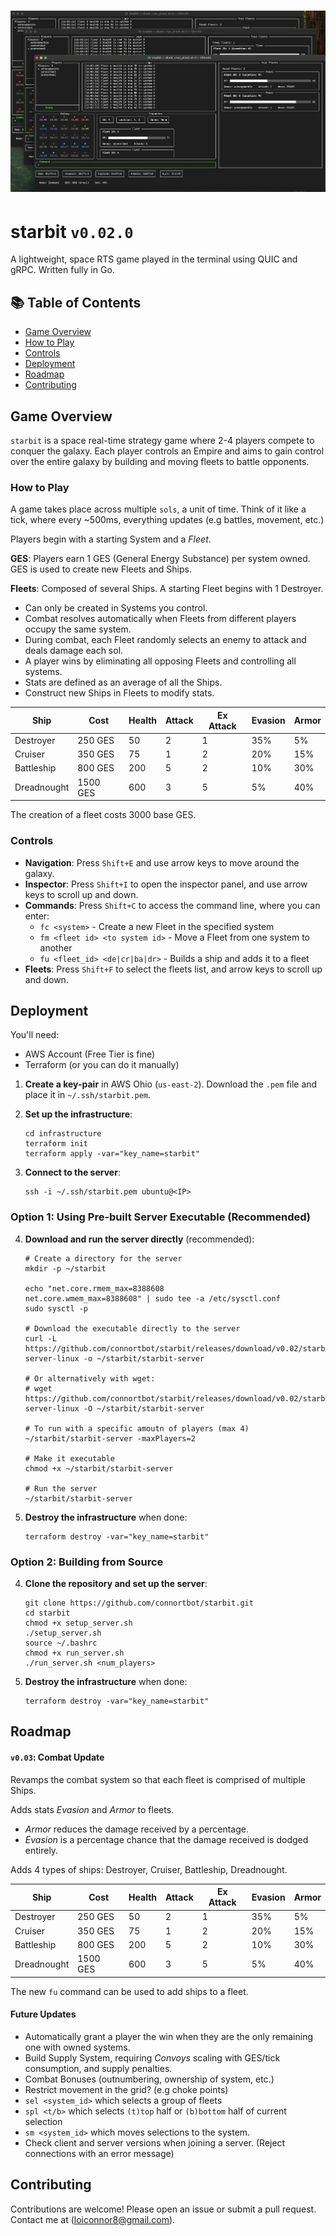 # ![Starbit](./screenshots/08.png)
# starbit `v0.02.0`
A lightweight, space RTS game played in the terminal using QUIC and gRPC.
Written fully in Go.

## 📚 Table of Contents
- [Game Overview](#game-overview)
- [How to Play](#how-to-play)
- [Controls](#controls)
- [Deployment](#deployment)
- [Roadmap](#roadmap)
- [Contributing](#contributing)

## Game Overview
`starbit` is a space real-time strategy game where 2-4 players compete to conquer the galaxy. Each player controls an Empire and aims to gain control over the entire galaxy by building and moving fleets to battle opponents.

### How to Play
A game takes place across multiple `sols`, a unit of time. Think of it like a tick, where every ~500ms, everything updates (e.g battles, movement, etc.)

Players begin with a starting System and a *Fleet*.

**GES**:
Players earn 1 GES (General Energy Substance) per system owned. GES is used to create new Fleets and Ships.

**Fleets**: Composed of several Ships. A starting Fleet begins with 1 Destroyer.
- Can only be created in Systems you control.
- Combat resolves automatically when Fleets from different players occupy the same system.
- During combat, each Fleet randomly selects an enemy to attack and deals damage each sol.
- A player wins by eliminating all opposing Fleets and controlling all systems.
- Stats are defined as an average of all the Ships.
- Construct new Ships in Fleets to modify stats.

| Ship | Cost | Health | Attack | Ex Attack | Evasion | Armor |
|-|-|-|-|-|-|-|
| Destroyer | 250 GES | 50 | 2 | 1 | 35% | 5% |
| Cruiser |  350 GES | 75 | 1 | 2 | 20% | 15% |
| Battleship | 800 GES | 200 | 5 | 2 | 10% | 30% |
| Dreadnought | 1500 GES | 600 | 3 | 5 | 5% | 40% |

The creation of a fleet costs 3000 base GES.

### Controls
- **Navigation**: Press `Shift+E` and use arrow keys to move around the galaxy.
- **Inspector**: Press `Shift+I` to open the inspector panel, and use arrow keys to scroll up and down.
- **Commands**: Press `Shift+C` to access the command line, where you can enter:
  - `fc <system>` - Create a new Fleet in the specified system
  - `fm <fleet id> <to system id>` - Move a Fleet from one system to another
  - `fu <fleet_id> <de|cr|ba|dr>` - Builds a ship and adds it to a fleet
- **Fleets**: Press `Shift+F` to select the fleets list, and arrow keys to scroll up and down.

## Deployment
You'll need:
- AWS Account (Free Tier is fine)
- Terraform (or you can do it manually)

1. **Create a key-pair** in AWS Ohio (`us-east-2`). Download the `.pem` file and place it in `~/.ssh/starbit.pem`.

2. **Set up the infrastructure**:
   ```shell
   cd infrastructure
   terraform init
   terraform apply -var="key_name=starbit"
   ```

3. **Connect to the server**:
   ```shell
   ssh -i ~/.ssh/starbit.pem ubuntu@<IP>
   ```

### Option 1: Using Pre-built Server Executable (Recommended)

4. **Download and run the server directly** (recommended):
   ```shell
   # Create a directory for the server
   mkdir -p ~/starbit

   echo "net.core.rmem_max=8388608
   net.core.wmem_max=8388608" | sudo tee -a /etc/sysctl.conf
   sudo sysctl -p
   
   # Download the executable directly to the server
   curl -L https://github.com/connortbot/starbit/releases/download/v0.02/starbit-server-linux -o ~/starbit/starbit-server
   
   # Or alternatively with wget:
   # wget https://github.com/connortbot/starbit/releases/download/v0.02/starbit-server-linux -O ~/starbit/starbit-server

   # To run with a specific amoutn of players (max 4)
   ~/starbit/starbit-server -maxPlayers=2
   
   # Make it executable
   chmod +x ~/starbit/starbit-server
   
   # Run the server
   ~/starbit/starbit-server
   ```
5. **Destroy the infrastructure** when done:
   ```shell
   terraform destroy -var="key_name=starbit"
   ```

### Option 2: Building from Source

4. **Clone the repository and set up the server**:
   ```shell
   git clone https://github.com/connortbot/starbit.git
   cd starbit
   chmod +x setup_server.sh
   ./setup_server.sh
   source ~/.bashrc
   chmod +x run_server.sh
   ./run_server.sh <num_players>
   ```

5. **Destroy the infrastructure** when done:
   ```shell
   terraform destroy -var="key_name=starbit"
   ```

## Roadmap

#### `v0.03`: Combat Update
Revamps the combat system so that each fleet is comprised of multiple Ships.

Adds stats *Evasion* and *Armor* to fleets.
- *Armor* reduces the damage received by a percentage.
- *Evasion* is a percentage chance that the damage received is dodged entirely.

Adds 4 types of ships: Destroyer, Cruiser, Battleship, Dreadnought.

| Ship | Cost | Health | Attack | Ex Attack | Evasion | Armor |
|-|-|-|-|-|-|-|
| Destroyer | 250 GES | 50 | 2 | 1 | 35% | 5% |
| Cruiser |  350 GES | 75 | 1 | 2 | 20% | 15% |
| Battleship | 800 GES | 200 | 5 | 2 | 10% | 30% |
| Dreadnought | 1500 GES | 600 | 3 | 5 | 5% | 40% |

The new `fu` command can be used to add ships to a fleet.

#### Future Updates
- Automatically grant a player the win when they are the only remaining one with owned systems.
- Build Supply System, requiring *Convoys* scaling with GES/tick consumption, and supply penalties.
- Combat Bonuses (outnumbering, ownership of system, etc.)
- Restrict movement in the grid? (e.g choke points)
- `sel <system_id>` which selects a group of fleets
- `spl <t/b>` which selects `(t)top` half or `(b)bottom` half of current selection
- `sm <system_id>` which moves selections to the system.
- Check client and server versions when joining a server. (Reject connections with an error message)

## Contributing
Contributions are welcome! Please open an issue or submit a pull request.
Contact me at (loiconnor8@gmail.com).

